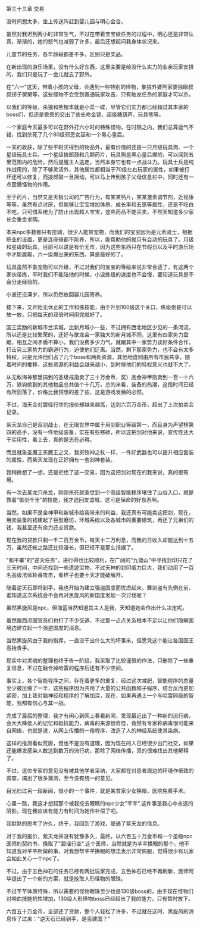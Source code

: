 第三十三章 交易


没时间想太多，坐上传送阵赶到婴儿园与明心会合。

虽然对我迟到两小时非常生气，不过在带着宝宝做任务的过程中，明心还是非常认真，渐渐的，她的怒气也减弱了许多，最后还想起问我身体状况来。

儿童节的任务，各年龄段都差不多，区别只是奖品。

在新出现的游乐场里，没有什么好东西，这里主要是给没什么实力的业余玩家安排的，我们只是玩了一会儿就去了野外。

在"六一"这天，带着小孩的父母，会遇到一些特别的怪物，象狼外婆熊家婆独眼叔叔拐子舅舅等，这些怪物不会受到普通玩家攻击，只有触发任务的家庭才可以杀。

以我们的等级，杀狼和熊根本就是小菜一碟，尽管它们实力都已经超过其本家的boss们，但还是乖乖的交出了些长命金锁、超级糖葫芦、玩具熊等。

一个家庭今天最多可以在野外打六小时的特殊怪物，在时限之内，我们总算运气不错，找到杀死了几个80级邪恶女巫和一个黑心皇后。

一天的收获，除了些平时买得到的物品外，最有价值的还是一只月级玩具狗、一个星级玩具士兵、一个星级拨郎鼓和几颗药片，玩具狗是黑心皇后爆的，可以闻到五里范围内的危险，然后提醒主人逃走，当然本身它也有一点战斗力。玩具士兵是纯作战用的，除了不够灵活外，其他属性都相当于70级左右玩家的属性，如果被打坏还可以修复，而拨郎鼓一旦摇动，可以马上传到孩子父母信息栏中，同时还有一点震慑怪物的作用。

至于药片，当然又是天极公司的广告行为，有某某钙片，某某激素调节剂，近视康等等，虽然有点讨厌，但能够让宝宝增加体质、成长率和五感等属性，还是不吃白不吃，只可惜系统为了防止出现超人宝宝，这些药品不能买卖，不然天知道多少家长会重金求购。

本来npc多数都只有座骑，很少人能带宠物，而我们的宝宝因为是元素骑士，根据职业的设置，更是连座骑都不能养，所以，能帮助他的就只有会动的玩具了。月级和星级的玩具，目前可以说是有价无市，因为这些东西只在节假日以及平时游乐场中才能赢取，六一级爆出来的东西，算是最好的了。

玩具虽然不象宠物可以升级，不过对我们的宝宝的等级来说非常合适了，有这两个家伙带练，平时我们不能陪他的时候，小波练级的速度也不会慢，要知道玩具是不会分走经验的。

小波还没满岁，所以仍然放回婴儿园寄养。

接下来，又开始无休止的工作和练技能，由于升到100级这个关口，练级倒是可以放一放，只把每天的双倍时间用完就好了。

国王奖励的新城市兰滨城，比新月城小一些，不过拥有西北地区少见的一条河流，所以还是比较繁荣的，还好与歌龙会一家独大的新月城不同，这里有四家势力盘踞，相互之间矛盾不算小，我们没费多少力气，就跟其中一家势力谈好条件合作，打击另三家势力的霸道行为，迫使他们迁离。当然，剩下那家势力，也不会有太多特权，只是允许他们占了几个boss和两处资源，其他地盘则由所有市民共享，随着时间的推移，这些资源的利益会越来越小，到时候他们的特权意义也就不大了。

从无敌海神那里搞到的圣级戒指卖了三十万金币，奖）品金神甲则卖到一百一十六万，铁钩偷到的其他物品总共值个十几万，总的来看，装备的热潮，这段时间已经有所回落了，价格比我预想的差了些，这是游戏发展的必然。

不过，海天会对碧瑶行空的报价却越来越高，达到六百万金币，超出了上次拍卖会记录。

紫天龙自己是双剑战士，在无限世界中属于用剑职业等级第一，而且身为声望榜第四的高手，没有一件地级装备，实在有些寒碜，所以这把剑对他来说，宣传性还大于实用性，看上去，真的是志在必得。

而且就象圣魔王买魔王之叉，我买牧神之杖一样，一件好武器也可以提升相应套装的属性，而紫天龙现在正好拥有一套剑神套装。

我稍微想了一想，还是拒绝了这一交易，因为这把剑对现在的我来说，真的很有用。

有一次去某龙穴杀龙，刚刚杀死就查觉到一个高级智能程序堵住了山谷入口，就是靠着"御剑千里"的技能，我才逃回友谊城，这可是保命的好东西啊。

当然，如果不是金神甲和新城市给我带来的利益，我还真有可能卖这把剑，现在，用卖装备的钱建起了巨型磨坊，环城系统以及各城市的重要建筑，再还了兄弟们的钱，我甚至还有余力还点贷款。

现在我的贷款只剩一千二百万金币，每天十二万利息，而我的日收入却能达到十五万，虽然还帐之路还比较漫长，但已经不是那么拮据了。

"和平寨"的"逆天任务"，进行得也比较顺利，在广阔的"九墟山"中寻找封印只花了三天时间，中间还找到一些遗迹宝物，不过天神的封印威力巨大，我们动用了一百名高级法师轮番攻击，看样子也要十天才能破解开。

随着逆天石即将到手，我也开始为建立强盗国度而忧虑起来，舞剑盗有先例在前，谁知道这次系统会不会再对黑旋风的新国度发起一次讨伐呢？

虽然黑旋风是npc，但海蓝当然知道其主人是我，天知道她会作出什么决定呢。

虽然跟西凉国官员们也打了不少交道，不过那一点点关系根本不足以让他们隐瞒国境边建立起一个强盗国度的消息。

当然黑旋风由于我的指挥，一直没干出什么大的坏事来，但愿凭这个能让各国国王高抬贵手。

现实中对灵魂的整理也终于告一阶段，我采取了比较谨慎的作法，只删除了一些重复信息，不过在融合掉哈雷的程序后还有不少空间。

事实上，各个智能程序之间，存在着更多的重复，经过这次减肥，智能程序的总量至少被压缩了一半，这些程序因为共用了大量的公共函数和子程序，结合反而更加紧密，加上我对脑神经和程序的了解加深，现在，如果再遇上一个与哈雷同级的智能，我都有信心与其一战。

完成了最后的整理，我才有闲心到网上看看新闻，发现最近出了一种新的流行病，会大大降低人的记忆和抵抗能力，病毒的来源很奇怪，竟然有专家称病毒很可能来自网络，也就是说，从网上传播的一段程序，改造了人的神经系统使其染病。

这样的推测看似荒唐，但也不是没有道理，因为现在的人已经很少出门社交，如果还能爆发感染人数达到数万的流行病，那除了网络传播，真的很难找出其他解释了。

不过，这位专家的意见没有被其他学者采纳，大家都在对患者周边的环境作细致的调查，搞出了很多猜测，至今没有统一的意见。

目光扫过另一段新闻，很小的一个事件，就是某贫家少女换眼，医院免费手术。

心里一跳，我这才想起那个被我挖去眼睛的npc少女"芊芊".这件事是我心中永远的阴影，现在我应该有能力有时间为她作补偿了吧。

我默默的思考了许久，终于，我回到了游戏，联通了紫天龙的信息。

对于我的报价，紫天龙并没有犹豫多久，最终，以六百五十万金币和一个圣级npc医师的契约书，换取了"碧瑶行空".这个医师，当然就是为芊芊换眼的那个，他不知道我对芊芊所做的事，对我想帮芊芊换眼的想法表示非常佩服，觉得很少有玩家会如此关心一个npc了。

不过，由于五色神石的任务已经有两批玩家完成，五色神石已经不再刷新，医师阿华提出了一个新的方案，就是挖取人形怪物的眼珠。

不过芊芊体质特殊，所以需要的怪物眼珠至少也是130级boss的，由于现在怪物们对啼血技能抗性增加，130级人形怪物boss已经超出了我的能力，只有暂时放下。

六百五十万金币，全部还了贷款，整个人轻松了许多，不过就在这时，黑旋风的消息传了过来："逆天石已经到手，是否建国？"





